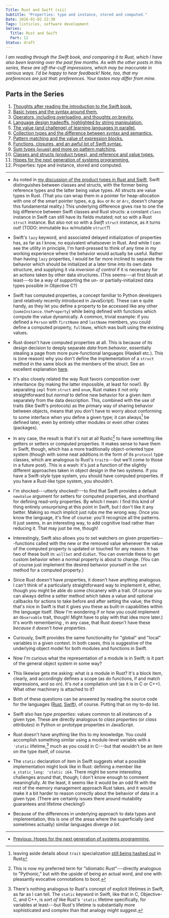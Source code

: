 ```yaml
---
Title: Rust and Swift (xii)
Subtitle: "Properties: type and instance, stored and computed."
Date: 2016-01-02 22:30
Tags: listicles, software development
Series:
  Title: Rust and Swift
  Part: 12
Status: draft
---
```


<i class="editorial">I am reading through the Swift book, and comparing it to
Rust, which I have also been learning over the past few months. As with the
other posts in this series, these are off-the-cuff impressions, which may be
inaccurate in various ways. I'd be happy to hear feedback! Note, too, that my
preferences are just that: preferences. Your tastes may differ from mine.</i>

Parts in the Series
-------------------

1.  [Thoughts after reading the introduction to the Swift book.][1]
2.  [Basic types and the syntax around them.][2]
3.  [Operators, including overloading, and thoughts on brevity.][3]
4.  [Language design tradeoffs, highlighted by string manipulation.][4]
5.  [The value (and challenge) of learning languages in parallel.][5]
6.  [Collection types and the difference between syntax and semantics.][6]
7.  [Pattern matching and the value of expression blocks.][7]
8.  [Functions, closures, and an awful lot of Swift syntax.][8]
9.  [Sum types (`enum`s) and more on pattern matching.][9]
10. [Classes and structs (product types), and reference and value types.][10]
11. [Hopes for the next generation of systems programming.][11]
12. Properties: type and instance, stored and computed.

[1]: /2015/rust-and-swift-i.html
[2]: /2015/rust-and-swift-ii.html
[3]: /2015/rust-and-swift-iii.html
[4]: /2015/rust-and-swift-iv.html
[5]: /2015/rust-and-swift-v.html
[6]: /2015/rust-and-swift-vi.html
[7]: /2015/rust-and-swift-vii.html
[8]: /2015/rust-and-swift-viii.html
[9]: /2015/rust-and-swift-ix.html
[10]: /2015/rust-and-swift-x.html
[11]: /2016/rust-and-swift-xi.html

---

-   As noted in [my discussion of the product types in Rust and Swift][10], Swift distinguishes between classes and structs, with the former being reference types and the latter being value types. All structs are value types in Rust. (That you can wrap them in a pointer for heap-allocation with one of the smart pointer types, e.g. `Box` or `Rc` or `Arc`, doesn't change this fundamental reality.) This underlying difference gives rise to one the big difference between Swift classes and Rust structs: a constant `class` instance in Swift can still have its fields mutated; not so with a Rust `struct` instance. But also not so with a *Swift* `struct` instance, as it turns out! (TODO: immutable `Box` w/mutable `struct`?)

-   Swift's `lazy` keyword, and associated delayed initialization of properties has, as far as I know, no equivalent whatsoever in Rust. And while I can see the utility in principle, I'm hard-pressed to think of any time in my working experience where the behavior would actually be useful. Rather than having `lazy` properties, I would be far more inclined to separate the behavior which should be initialized at a later time into its own data structure, and supplying it via *inversion of control* if it is necessary for an actions taken by other data structures. (This seems---at first blush at least---to be a way of supporting the un- or partially-initialized data types possible in Objective C?)

-   Swift has computed properties, a concept familiar to Python developers (and relatively recently introduced in JavaScript). These can e quite handy, as they let you define a property to be accessed like any other (`someInstance.theProperty`) while being defined with functions which compute the value dynamically. A common, trivial example: if you defined a `Person` with `firstName` and `lastName` members, you could define a computed property, `fullName`, which was built using the existing values.

-   Rust doesn't have computed properties at all. This is because of its design decision to deeply separate *data* from *behavior*, essentially stealing a page from more pure-functional languages (Haskell etc.). This is (one reason) why you don't define the implementation of a `struct` method in the same block as the members of the struct. See an excellent explanation [here](https://www.reddit.com/r/rust/comments/2uvfic/why_doesnt_rust_have_properties/cocmunq).

-   It's also closely related the way Rust favors composition over inheritance (by making the latter impossible, at least for now!). By separating `impl` from `struct` and `enum`, Rust makes it not only straightforward but *normal* to define new behavior for a given item separately from the data description. This, combined with the use of traits (like Swift's protocols) as the primary way of sharing behavior between objects, means that you don't have to worry about conforming to some interface when you define a given type; it can always[^always] be defined later, even by entirely other modules or even other crates (packages).

-   In any case, the result is that it's not at all Rustic[^rustic] to have something like getters or setters or computed properties. It makes sense to have them in Swift, though, which has a more traditionally object-oriented type system (though with some neat additions in the form of its `protocol` type classes, which are analogous to Rust's `trait`s---but we'll come to those in a future post). This is a wash: it's just a function of the slightly different approaches taken in object design in the two systems. If you have a Swift-style type system, you should have computed properties. If you have a Rust-like type system, you shouldn't.

-   I'm shocked---utterly shocked!---to find that Swift provides a default `newValue` argument for setters for computed properties, and shorthand for defining read-only properties. By which I mean: I find this kind of thing entirely unsurprising at this point in Swift, but I don't like it any better. Making so much implicit just rubs me the wrong way. Once you know the language, it's fine of course: you'll recognize all the patterns. It just seems, in an interesting way, to add cognitive load rather than reducing it. That may just be me, though!

-   Interestingly, Swift also allows you to set watchers on given properties---functions called with the new or the removed value whenever the value of the computed property is updated or touched for any reason. It has two of these built in: `willSet` and `didSet`. You can override these to get custom behavior when a normal property is about to change. (You can of course just implement the desired behavior yourself in the `set` method for a computed property.)

-   Since Rust doesn't have properties, it doesn't have anything analogous. I can't think of a particularly straightforward way to implement it, either, though you might be able do some chicanery with a trait. Of course you can always define a setter method which takes a value and optional callbacks for actions to take before and after setting the value; the thing that's nice in Swift is that it gives you these as built-in capabilities within the language itself. (Now I'm wondering if or how you could implement an `Observable` trait, though! Might have to play with that idea more later.) It's worth remembering , in any case, that Rust doesn't have these *because it doesn't have properties*.

-   Curiously, Swift provides the same functionality for "global" and "local" variables in a given context. In both cases, this is suggestive of the underlying object model for both modules and functions in Swift.

-   Now I'm curious what the representation of a module is in Swift; is it part of the general object system in some way?

-   This likewise gets me asking: what *is* a module in Rust? It's a block item, clearly, and accordingly defines a scope (as do functions, if and match expressions, and so on). It's *not* a compilation unit (as it is in C or C++). What other machinery is attached to it?

-   Both of these questions can be answered by reading the source code for the languages ([Rust], [Swift]), of course. Putting that on my to-do list.

-   Swift also has *type properties*: values common to all instances of a given type. These are directly analogous to *class properties* (or *class attributes*) in Python or prototype properties in JavaScript.

-   Rust doesn't have anything like this to my knowledge. You could accomplish something similar using a module-level variable with a `'static` lifetime,[^lifetimes] much as you could in C---but that wouldn't be an item on the type itself, of course.

-   The `static` declaration of item in Swift suggests what a possible implementation might look like in Rust: defining a member like `a_static_long: 'static i64`. There might be some interesting challenges around that, though; I don't know enough to comment meaningfully. At the least, it seems like it would be an odd fit with the rest of the memory management approach Rust takes, and it would make it a bit harder to reason correctly about the behavior of data in a given type. (There are certainly issues there around mutability guarantees and lifetime checking!)

-   Because of the differences in underlying approach to data types and implementation, this is one of the areas where the superficially (and sometimes actually) similar languages diverge *a lot*.

---

-  [Previous: Hopes for the next generation of systems programming.][11]

[Rust]: TODO
[Swift]: TODO

[^always]: leaving aside details about `trait` specialization [still being hashed out][specialization] in Rust

[specialization]: https://github.com/aturon/rfcs/blob/impl-specialization/text/0000-impl-specialization.md

[^rustic]: This is now my preferred term for "idiomatic Rust"---directly analogous to "Pythonic," but with the upside of being an actual word, and one with pleasantly evocative connotations to boot.

[^lifetimes]: There's nothing analogous to Rust's concept of explicit lifetimes in Swift, as far as I can tell. The `static` keyword in Swift, like that in C, Objective-C, and C++, is *sort of* like Rust's `'static` lifetime specifically, for variables at least---but Rust's lifetime is substantially more sophisticated and complex than that analogy might suggest.
